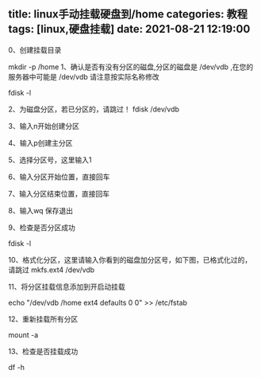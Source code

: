title: linux手动挂载硬盘到/home
categories: 教程
tags: [linux,硬盘挂载]
date: 2021-08-21 12:19:00
---
0、创建挂载目录

mkdir -p /home
1、确认是否有没有分区的磁盘,分区的磁盘是 /dev/vdb ,在您的服务器中可能是 /dev/vdb 请注意按实际名称修改

fdisk -l

2、为磁盘分区，若已分区的，请跳过！
fdisk /dev/vdb

3、输入n开始创建分区

4、输入p创建主分区

5、选择分区号，这里输入1

6、输入分区开始位置，直接回车

7、输入分区结束位置，直接回车

8、输入wq 保存退出

9、检查是否分区成功

fdisk -l

10、格式化分区，这里请输入你看到的磁盘加分区号，如下图，已格式化过的，请跳过
mkfs.ext4 /dev/vdb

11、将分区挂载信息添加到开启动挂载

echo "/dev/vdb /home ext4 defaults 0 0" >> /etc/fstab


12、重新挂载所有分区

mount -a


13、检查是否挂载成功

df -h